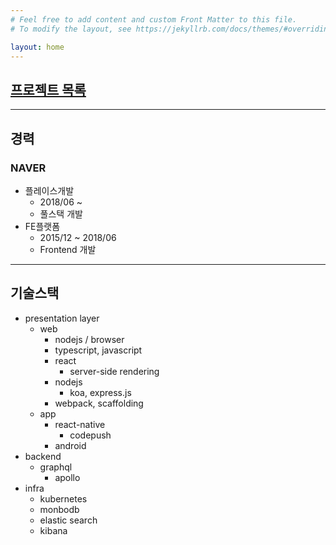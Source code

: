 ```yaml
---
# Feel free to add content and custom Front Matter to this file.
# To modify the layout, see https://jekyllrb.com/docs/themes/#overriding-theme-defaults

layout: home
---
```

## [프로젝트 목록](/projects)

---
## 경력
### NAVER
- 플레이스개발
  - 2018/06 ~
  - 풀스택 개발
- FE플랫폼
  - 2015/12 ~ 2018/06
  - Frontend 개발

---
## 기술스택
- presentation layer
  - web
    - nodejs / browser
    - typescript, javascript
    - react
      - server-side rendering 
    - nodejs
        - koa, express.js
    - webpack, scaffolding
   - app
     - react-native
       - codepush
     - android
- backend
  - graphql
    - apollo
- infra
  - kubernetes
  - monbodb
  - elastic search
  - kibana
